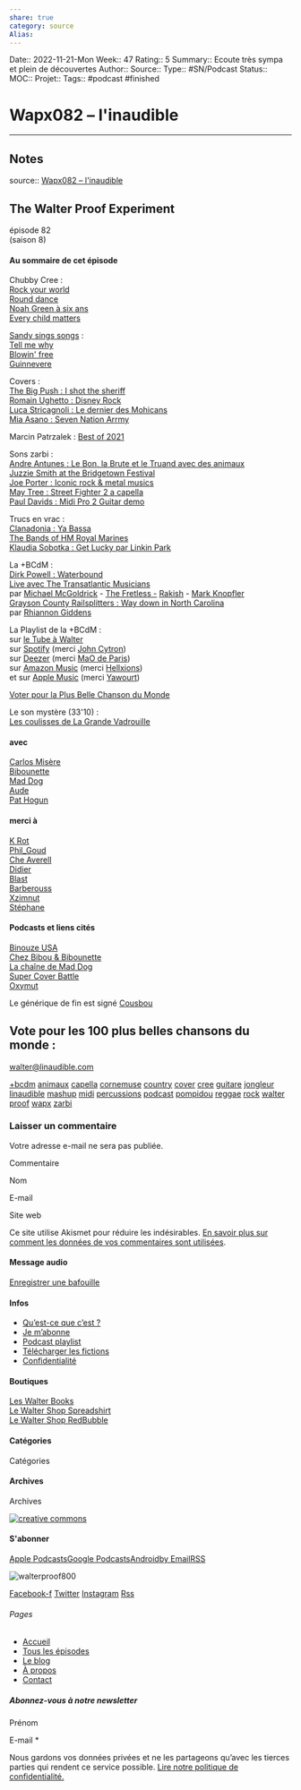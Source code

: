```yaml
---
share: true 
category: source
Alias:
---
```

Date:: 2022-11-21-Mon
Week:: 47
Rating:: 5
Summary::  Ecoute très sympa et plein de découvertes
Author::
Source:: 
Type:: #SN/Podcast 
Status:: 
MOC::
Projet:: 
Tags:: #podcast #finished 

# Wapx082 – l'inaudible


***

## Notes

source:: [Wapx082 – l'inaudible](https://www.linaudible.com/2022/06/25/wapx082/)

## The Walter Proof Experiment

épisode 82  
(saison 8)

#### Au sommaire de cet épisode

Chubby Cree :  
[Rock your world](https://www.youtube.com/watch?v=OsniojX1lds)  
[Round dance](https://www.youtube.com/watch?v=eVjb8bP2sWw)  
[Noah Green à six ans](https://www.youtube.com/watch?v=S_SuktQu9jU)  
[Every child matters](https://www.youtube.com/watch?v=o4RnYs15e4I)

[Sandy sings songs](https://www.youtube.com/c/sandysingssongs) :  
[Tell me why](https://www.youtube.com/watch?v=T3DL_HiEf2M)  
[Blowin' free](https://www.youtube.com/watch?v=J_g2Ttnjr30)  
[Guinnevere](https://www.youtube.com/watch?v=vaznd__5GHw)

Covers :  
[The Big Push : I shot the sheriff](https://www.youtube.com/watch?v=uSeCuR51rek)  
[Romain Ughetto : Disney Rock](https://www.youtube.com/watch?v=MlNgEsk12BE)  
[Luca Stricagnoli : Le dernier des Mohicans](https://www.youtube.com/watch?v=6Kbv1OpIpaA)  
[Mia Asano : Seven Nation Arrmy](https://www.tiktok.com/@miaasanomusic/video/7103638683244432686)

Marcin Patrzalek : [Best of 2021](https://www.youtube.com/watch?v=cEE4qGtYF3Y)

Sons zarbi :  
[Andre Antunes : Le Bon, la Brute et le Truand avec des animaux](https://www.youtube.com/watch?v=af1UnqxOSho)  
[Juzzie Smith at the Bridgetown Festival](https://www.youtube.com/watch?v=K7UQk-ea32Q)  
[Joe Porter : Iconic rock & metal musics](https://www.youtube.com/watch?v=OWoEMsKgzw0)  
[May Tree : Street Fighter 2 a capella](https://www.youtube.com/watch?v=giRY3ZSph2o)  
[Paul Davids : Midi Pro 2 Guitar demo](https://www.youtube.com/watch?v=4-BR1qBFcNQ)

Trucs en vrac :  
[Clanadonia : Ya Bassa](https://www.youtube.com/watch?v=fwWmcMz0ZVk)  
[The Bands of HM Royal Marines](https://www.youtube.com/watch?v=x9nmSJ3gesE)  
[Klaudia Sobotka : Get Lucky par Linkin Park](https://www.tiktok.com/@klaudia.sobotka/video/7103194508048862470)

La +BCdM :  
[Dirk Powell : Waterbound](https://www.youtube.com/watch?v=LgagVOgJjQc)  
[Live avec The Transatlantic Musicians](https://www.youtube.com/watch?v=1MAMu3LHIYA)  
par [Michael McGoldrick](https://www.youtube.com/watch?v=EjdxGq0_rNM) - [The Fretless -](https://www.youtube.com/watch?v=380I5IoX1Ho) [Rakish](https://www.youtube.com/watch?v=25MWv8YrlZU) - [Mark Knopfler](https://www.youtube.com/watch?v=1aEz1vmadFY)  
[Grayson County Railsplitters : Way down in North Carolina](https://www.youtube.com/watch?v=EB4UmknHRGI)  
par [Rhiannon Giddens](https://www.youtube.com/watch?v=ExVPmwAmGkY)

La Playlist de la +BCdM :  
sur [le Tube à Walter](https://www.youtube.com/watch?v=UnPMoAb4y8U&list=PL9D_fJIEP6l7UNYzHfksp0lgw6vxFP47h)  
sur [Spotify](https://play.spotify.com/user/johncytron/playlist/2swh0r0XsXsAc46UWh4rje?play=true&utm_source=open.spotify.com&utm_medium=open) (merci [John Cytron](https://play.spotify.com/user/johncytron))  
sur [Deezer](http://www.deezer.com/fr/playlist/3492312842) (merci [MaO de Paris](http://twitter.com/maodeparis))  
sur [Amazon Music](https://music.amazon.fr/user-playlists/f62d90039c064c6abb75daf310f501c7frfr?ref=dm_sh_1373-bad2-dmcp-81c6-852d4&musicTerritory=FR&marketplaceId=A13V1IB3VIYZZH) (merci [Hellxions](https://twitter.com/hellxions))  
et sur [Apple Music](https://music.apple.com/fr/playlist/bcdm/pl.u-GgA5xabFVY6V7) (merci [Yawourt](https://twitter.com/yawourt))

[Voter pour la Plus Belle Chanson du Monde](https://forms.gle/aQuf7sbsSWd1ieft5)

Le son mystère (33'10) :  
[Les coulisses de La Grande Vadrouille](https://twitter.com/inafr_officiel/status/1213744695064457216)

#### avec

[Carlos Misère](https://twitter.com/erlendurhusavik)  
[Bibounette](https://twitter.com/FannyNini13)  
[Mad Dog](https://twitter.com/mad_chien)  
[Aude](https://twitter.com/geckaude)  
[Pat Hogun](https://twitter.com/pat_hogun)  

#### merci à

[K Rot](https://twitter.com/k_rot)  
[Phil\_Goud](https://twitter.com/phil_goud)  
[Che Averell](https://twitter.com/cheaverell)  
[Didier](http://twitter.com/didtwit)  
[Blast](https://twitter.com/blastandco)  
[Barberouss](https://twitter.com/barberouss)  
[Xzimnut](https://twitter.com/xzimnut)  
[Stéphane](https://www.facebook.com/stephane.lefortier1/)  

#### Podcasts et liens cités

[Binouze USA](https://podcast.ausha.co/binouze-usa)  
[Chez Bibou & Bibounette](https://chezbibouetbibounette.lepodcast.fr/)  
[La chaîne de Mad Dog](https://www.youtube.com/c/Superbemaddog/)  
[Super Cover Battle](https://podcast.app/super-cover-battle-les-colons-par-le-correctif-metisse-e312156228/)  
[Oxymut](https://www.linaudible.com/show/oxymut/)

Le générique de fin est signé [Cousbou](https://pileup.lepodcast.fr/)

## Vote pour les 100 plus belles chansons du monde :

walter@linaudible.com

[+bcdm](https://www.linaudible.com/tag/bcdm/) [animaux](https://www.linaudible.com/tag/animaux/) [capella](https://www.linaudible.com/tag/capella/) [cornemuse](https://www.linaudible.com/tag/cornemuse/) [country](https://www.linaudible.com/tag/country/) [cover](https://www.linaudible.com/tag/cover/) [cree](https://www.linaudible.com/tag/cree/) [guitare](https://www.linaudible.com/tag/guitare/) [jongleur](https://www.linaudible.com/tag/jongleur/) [linaudible](https://www.linaudible.com/tag/linaudible/) [mashup](https://www.linaudible.com/tag/mashup/) [midi](https://www.linaudible.com/tag/midi/) [percussions](https://www.linaudible.com/tag/percussions/) [podcast](https://www.linaudible.com/tag/podcast/) [pompidou](https://www.linaudible.com/tag/pompidou/) [reggae](https://www.linaudible.com/tag/reggae/) [rock](https://www.linaudible.com/tag/rock/) [walter proof](https://www.linaudible.com/tag/walter-proof/) [wapx](https://www.linaudible.com/tag/wapx-2/) [zarbi](https://www.linaudible.com/tag/zarbi/)

### Laisser un commentaire

Votre adresse e-mail ne sera pas publiée.

Commentaire

Nom

E-mail

Site web

Ce site utilise Akismet pour réduire les indésirables. [En savoir plus sur comment les données de vos commentaires sont utilisées](https://akismet.com/privacy/).

#### Message audio

[Enregistrer une bafouille](Wapx082%20–%20l'inaudible.md#)

#### Infos

-   [Qu’est-ce que c’est ?](https://www.linaudible.com/quest-ce-que-cest/)
-   [Je m’abonne](https://www.linaudible.com/jemabonne/)
-   [Podcast playlist](https://www.linaudible.com/podcast-playlist/)
-   [Télécharger les fictions](https://www.linaudible.com/telecharger-les-fictions/)
-   [Confidentialité](https://www.linaudible.com/confidentialite/)

#### Boutiques

[Les Walter Books](https://www.lulu.com/spotlight/wproof)  
[Le Walter Shop Spreadshirt](https://waltershop.myspreadshop.fr/all?listModeOverride=DESIGN)  
[Le Walter Shop RedBubble](https://www.redbubble.com/fr/people/wproof/shop)

#### Catégories

Catégories

#### Archives

Archives

[![creative commons](https://www.linaudible.com/pix/logos/wwsh3/cc.jpg)](http://creativecommons.org/licenses/by-nc-nd/2.0/fr/ "creative commons")

#### S'abonner

[Apple Podcasts](https://newlocation.com/wproof.libsyn.com/rss?mt=2&ls=1 "Subscribe on Apple Podcasts")[Google Podcasts](https://www.google.com/podcasts?feed=aHR0cHM6Ly93d3cubGluYXVkaWJsZS5jb20vZmVlZC9wb2RjYXN0Lw "Subscribe on Google Podcasts")[Android](https://subscribeonandroid.com/www.linaudible.com/feed/podcast/ "Subscribe on Android")[by Email](https://subscribebyemail.com/www.linaudible.com/feed/podcast/ "Subscribe by Email")[RSS](https://www.linaudible.com/feed/podcast/ "Subscribe via RSS")

![walterproof800](https://www.linaudible.com/wp-content/elementor/thumbs/walterproof800-oefe61wp57pgpz7f6yj9p3jv92qobyjjvzj0vz4g5s.jpg "walterproof800")

[Facebook-f](https://www.facebook.com/walter.proof.1) [Twitter](https://twitter.com/wproof) [Instagram](https://www.instagram.com/wproof/) [Rss](https://wproof.libsyn.com/rss)

###### Pages

-   [Accueil](https://www.linaudible.com/)
-   [Tous les épisodes](https://www.linaudible.com/episodes/)
-   [Le blog](https://www.linaudible.com/category/actualites)
-   [À propos](https://www.linaudible.com/about-us/)
-   [Contact](https://www.linaudible.com/contact/)

##### Abonnez-vous à notre newsletter

Prénom

E-mail \*

Nous gardons vos données privées et ne les partageons qu’avec les tierces parties qui rendent ce service possible. [Lire notre politique de confidentialité.](https://www.linaudible.com/confidentialite/)